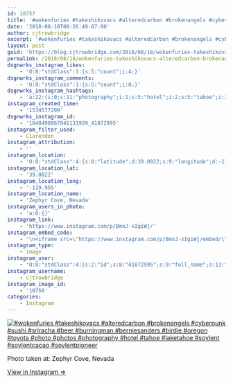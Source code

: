 ```yaml
---
id: 10757
title: '#wokenfuries #takeshikovacs #alteredcarbon #brokenangels #cyberpunk #sushi #sriracha #beer #burningman #berniesanders #birdie #oregon #toyota #photo #photos #photography #hotel #tahoe #laketahoe #soylent #soylentcacao #soylentpioneer'
date: '2018-08-18T00:26:49-07:00'
author: cjtrowbridge
excerpt: '#wokenfuries #takeshikovacs #alteredcarbon #brokenangels #cyberpunk #sushi #sriracha #beer #burningman #berniesanders #birdie #oregon #toyota #photo #photos #photography #hotel #tahoe #laketahoe #soylent #soylentcacao #soylentpioneer'
layout: post
guid: 'https://blog.cjtrowbridge.com/2018/08/18/wokenfuries-takeshikovacs-alteredcarbon-brokenangels-cyberpunk-sushi-sriracha-beer-burningman-berniesanders-birdie-oregon-toyota-photo-photos-photography-hotel-tahoe-laketahoe-soyl/'
permalink: /2018/08/18/wokenfuries-takeshikovacs-alteredcarbon-brokenangels-cyberpunk-sushi-sriracha-beer-burningman-berniesanders-birdie-oregon-toyota-photo-photos-photography-hotel-tahoe-laketahoe-soyl/
dsgnwrks_instagram_likes:
    - 'O:8:"stdClass":1:{s:5:"count";i:4;}'
dsgnwrks_instagram_comments:
    - 'O:8:"stdClass":1:{s:5:"count";i:0;}'
dsgnwrks_instagram_hashtags:
    - 'a:22:{i:0;s:11:"photography";i:1;s:5:"hotel";i:2;s:5:"tahoe";i:3;s:9:"cyberpunk";i:4;s:5:"sushi";i:5;s:7:"soylent";i:6;s:10:"burningman";i:7;s:12:"brokenangels";i:8;s:4:"beer";i:9;s:6:"toyota";i:10;s:12:"soylentcacao";i:11;s:11:"wokenfuries";i:12;s:8:"sriracha";i:13;s:13:"berniesanders";i:14;s:13:"takeshikovacs";i:15;s:6:"photos";i:16;s:14:"soylentpioneer";i:17;s:6:"oregon";i:18;s:9:"laketahoe";i:19;s:13:"alteredcarbon";i:20;s:5:"photo";i:21;s:6:"birdie";}'
instagram_created_time:
    - '1534577209'
dsgnwrks_instagram_id:
    - '1848490067841131939_41872995'
instagram_filter_used:
    - Clarendon
instagram_attribution:
    - ''
instagram_location:
    - 'O:8:"stdClass":4:{s:8:"latitude";d:39.0022;s:9:"longitude";d:-119.955;s:4:"name";s:19:"Zephyr Cove, Nevada";s:2:"id";i:224455997;}'
instagram_location_lat:
    - '39.0022'
instagram_location_long:
    - '-119.955'
instagram_location_name:
    - 'Zephyr Cove, Nevada'
instagram_users_in_photo:
    - 'a:0:{}'
instagram_link:
    - 'https://www.instagram.com/p/BmnJ-xIgiWj/'
instagram_embed_code:
    - "\n<iframe src=\"https://www.instagram.com/p/BmnJ-xIgiWj/embed/\" width=\"612\" height=\"710\" frameborder=\"0\" scrolling=\"no\" allowtransparency=\"true\" class=\"insta-image-embed\"></iframe>\n"
instagram_type:
    - image
instagram_user:
    - 'O:8:"stdClass":4:{s:2:"id";s:8:"41872995";s:9:"full_name";s:13:"CJ Trowbridge";s:15:"profile_picture";s:141:"https://scontent.cdninstagram.com/vp/c93d7c6cca10c47382e1b61b6f66100c/5C07D31C/t51.2885-19/s150x150/13724650_1188772791164794_142557231_a.jpg";s:8:"username";s:12:"cjtrowbridge";}'
instagram_username:
    - cjtrowbridge
instagram_image_id:
    - '10758'
categories:
    - Instagram
---
```


[![#wokenfuries #takeshikovacs #alteredcarbon #brokenangels #cyberpunk #sushi #sriracha #beer #burningman #berniesanders #birdie #oregon #toyota #photo #photos #photography #hotel #tahoe #laketahoe #soylent #soylentcacao #soylentpioneer](https://blog.cjtrowbridge.com/wp-content/uploads/2018/08/1534577209-1-1.jpg)](https://www.instagram.com/p/BmnJ-xIgiWj/)

Photo taken at: Zephyr Cove, Nevada

[View in Instagram ⇒](https://www.instagram.com/p/BmnJ-xIgiWj/)